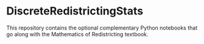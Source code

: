 # DiscreteRedistrictingStats
This repository contains the optional complementary Python notebooks that go along with the Mathematics of Redistricting textbook.
